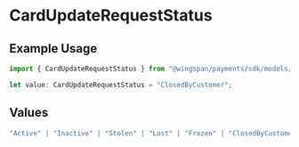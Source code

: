 # CardUpdateRequestStatus

## Example Usage

```typescript
import { CardUpdateRequestStatus } from "@wingspan/payments/sdk/models/shared";

let value: CardUpdateRequestStatus = "ClosedByCustomer";
```

## Values

```typescript
"Active" | "Inactive" | "Stolen" | "Lost" | "Frozen" | "ClosedByCustomer"
```